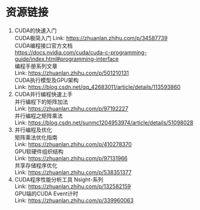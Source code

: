 # 资源链接
1. CUDA的快速入门  
CUDA极简入门 Link: https://zhuanlan.zhihu.com/p/34587739  
CUDA编程接口官方文档  
https://docs.nvidia.com/cuda/cuda-c-programming-guide/index.html#programming-interface  
编程手册系列文章  
Link: https://zhuanlan.zhihu.com/p/501210131  
CUDA执行模型及GPU架构  
Link: https://blog.csdn.net/qq_42683011/article/details/113593860  
2. CUDA并行编程快速上手  
并行编程下的矩阵加法  
Link: https://zhuanlan.zhihu.com/p/97192227  
并行编程之矩阵乘法  
Link: https://blog.csdn.net/sunmc1204953974/article/details/51098028  
3. 并行编程及优化  
矩阵乘法优化指南  
Link: https://zhuanlan.zhihu.com/p/410278370  
GPU软硬件组织结构  
Link: https://zhuanlan.zhihu.com/p/97131966  
共享存储程序优化  
Link: https://zhuanlan.zhihu.com/p/538351377  
4. CUDA程序性能分析工具
Nsight-系列  
Link: https://zhuanlan.zhihu.com/p/132582159  
GPU端的CUDA Event计时  
Link: https://zhuanlan.zhihu.com/p/339960063  